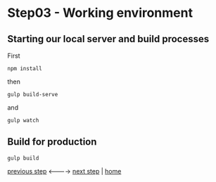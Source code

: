 # Step03 - Working environment

## Starting our local server and build processes

First

```
npm install
```

then

```
gulp build-serve
```

and

```
gulp watch
```

## Build for production

```
gulp build
```

[previous step](Step02.md) <----> [next step](Step04.md) | [home](../README.md)
